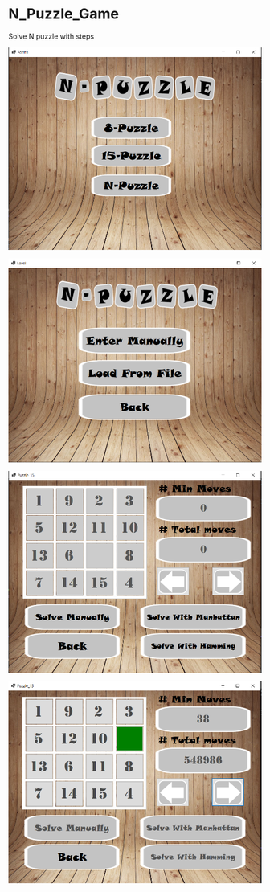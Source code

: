 # N_Puzzle_Game
Solve N puzzle with steps

![4](screenshots/img1.png)

![](screenshots/img2.png)

![](screenshots/img3.png)

![](screenshots/img4.png)
